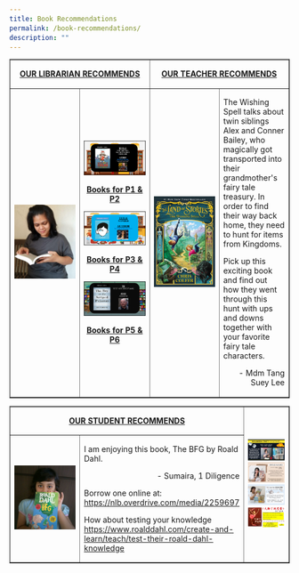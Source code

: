 ```yaml
---
title: Book Recommendations
permalink: /book-recommendations/
description: ""
---
```

<table style="border-collapse: collapse; width: 100%;" border="1">
<tbody>
<tr>
<td style="text-align: center;" colspan="2">
<p><span style="text-decoration: underline;"><strong>OUR LIBRARIAN RECOMMENDS</strong></span></p>
</td>
<td style="text-align: center;" colspan="2">
<p><span style="text-decoration: underline;"><strong>OUR TEACHER RECOMMENDS</strong></span></p>
</td>
</tr>
<tr>
<td style="width: 25%;"><p><img src="/images/br1.png"/></p></td>
<td style="width: 25%;"><p><a href="/files/RECOMMENDATION-BOOK-PT1-P12.pdf"><img src="/images/br2.png" /></a></p>
<p style="text-align: center;"><strong><a href="/files/RECOMMENDATION-BOOK-PT1-P12.pdf">Books for P1 &amp; P2</a></strong></p>
<p><strong><a href="/files/RECOMMEDATION-BOOK-PART-1-P34.pdf"><img src="/images/br3.png" /></a></strong></p>
<p style="text-align: center;"><strong><a href="/files/RECOMMEDATION-BOOK-PART-1-P34.pdf">Books for P3 &amp; P4</a></strong></p>
<p><a href="/files/RECOMMENDATION-BOOK-P1-P56.pdf"><img src="/images/br4.png" /></a>
<p style="text-align: center;"><strong><a href="/files/RECOMMENDATION-BOOK-P1-P56.pdf">Books for P5 &amp; P6</a></strong></p></td>
<td style="width: 25%;"><p><img src="/images/br5.jpg" /></p></td>
<td style="width: 25%;">
<p>The Wishing Spell talks about twin siblings Alex and Conner Bailey, who magically got transported into their grandmother's fairy tale treasury. In order to find their way back home, they need to hunt for items from Kingdoms.</p>
<p>Pick up this exciting book and find out how they went through this hunt with ups and downs together with your favorite fairy tale characters.</p>
<p style="text-align: right;">- Mdm Tang Suey Lee</p>
</td>
</tr>
</tbody>
</table>
<table style="border-collapse: collapse; width: 100%;" border="1">
<tbody>
<tr>
<td style="text-align: center;" colspan="2">
<p><span style="text-decoration: underline;"><strong>OUR STUDENT RECOMMENDS</strong></span></p>
</td>
<td style="text-align: center;" colspan="2" rowspan="2">
<p><img style="width: 100%;" src="/images/br7.jpg" /><br>
<img style="width: 100%;" src="/images/br8.jpeg" /><br>
<img style="width: 100%;" src="/images/br9.jpg" /><br>
<img style="width: 100%;" src="/images/br20.jpg" /></p>
</td>
</tr>
<tr>
<td style="width: 25%;"><p><img src="/images/br6.png" /></p></td>
<td style="width: 25%;">
<p>I am enjoying this book, The BFG by Roald Dahl.</p>
<p style="text-align: right;">- Sumaira, 1 Diligence</p>
<p>Borrow one online at:<br /><a href="https://nlb.overdrive.com/media/2259697">https://nlb.overdrive.com/media/2259697</a></p>
<p>How about testing your knowledge<br /><a href="https://www.roalddahl.com/create-and-learn/teach/test-their-roald-dahl-knowledge">https://www.roalddahl.com/create-and-learn/teach/test-their-roald-dahl-knowledge</a></p>
</td>
</tr>
</tbody>
</table>